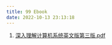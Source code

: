 ```yaml
---
title: 99 Ebook
date: 2022-10-13 23:13:18
---
```


1. <a href="深入理解计算机系统英文版第三版.pdf">深入理解计算机系统英文版第三版.pdf</a>
